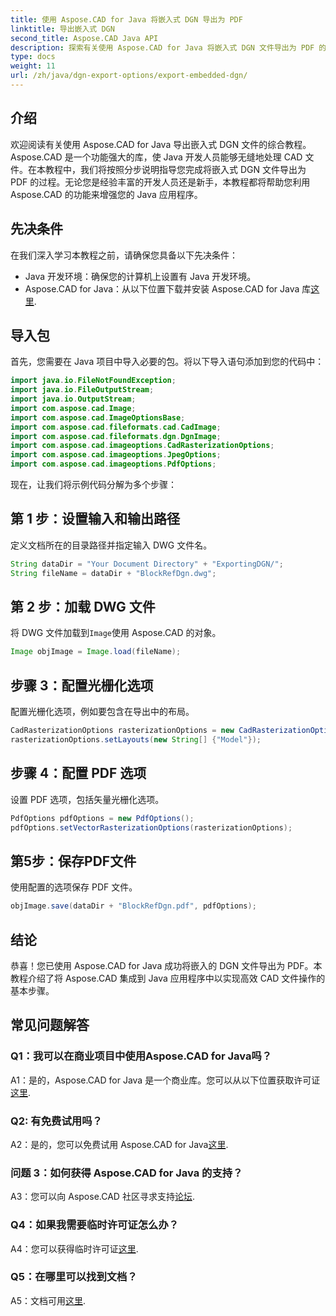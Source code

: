 ```yaml
---
title: 使用 Aspose.CAD for Java 将嵌入式 DGN 导出为 PDF
linktitle: 导出嵌入式 DGN
second_title: Aspose.CAD Java API
description: 探索有关使用 Aspose.CAD for Java 将嵌入式 DGN 文件导出为 PDF 的分步指南。通过无缝 CAD 文件操作增强您的 Java 应用程序。
type: docs
weight: 11
url: /zh/java/dgn-export-options/export-embedded-dgn/
---
```

## 介绍

欢迎阅读有关使用 Aspose.CAD for Java 导出嵌入式 DGN 文件的综合教程。 Aspose.CAD 是一个功能强大的库，使 Java 开发人员能够无缝地处理 CAD 文件。在本教程中，我们将按照分步说明指导您完成将嵌入式 DGN 文件导出为 PDF 的过程。无论您是经验丰富的开发人员还是新手，本教程都将帮助您利用 Aspose.CAD 的功能来增强您的 Java 应用程序。

## 先决条件

在我们深入学习本教程之前，请确保您具备以下先决条件：
- Java 开发环境：确保您的计算机上设置有 Java 开发环境。
-  Aspose.CAD for Java：从以下位置下载并安装 Aspose.CAD for Java 库[这里](https://releases.aspose.com/cad/java/).

## 导入包

首先，您需要在 Java 项目中导入必要的包。将以下导入语句添加到您的代码中：

```java
import java.io.FileNotFoundException;
import java.io.FileOutputStream;
import java.io.OutputStream;
import com.aspose.cad.Image;
import com.aspose.cad.ImageOptionsBase;
import com.aspose.cad.fileformats.cad.CadImage;
import com.aspose.cad.fileformats.dgn.DgnImage;
import com.aspose.cad.imageoptions.CadRasterizationOptions;
import com.aspose.cad.imageoptions.JpegOptions;
import com.aspose.cad.imageoptions.PdfOptions;
```

现在，让我们将示例代码分解为多个步骤：

## 第 1 步：设置输入和输出路径

定义文档所在的目录路径并指定输入 DWG 文件名。

```java
String dataDir = "Your Document Directory" + "ExportingDGN/";
String fileName = dataDir + "BlockRefDgn.dwg";
```

## 第 2 步：加载 DWG 文件

将 DWG 文件加载到`Image`使用 Aspose.CAD 的对象。

```java
Image objImage = Image.load(fileName);
```

## 步骤 3：配置光栅化选项

配置光栅化选项，例如要包含在导出中的布局。

```java
CadRasterizationOptions rasterizationOptions = new CadRasterizationOptions();
rasterizationOptions.setLayouts(new String[] {"Model"});
```

## 步骤 4：配置 PDF 选项

设置 PDF 选项，包括矢量光栅化选项。

```java
PdfOptions pdfOptions = new PdfOptions();
pdfOptions.setVectorRasterizationOptions(rasterizationOptions);
```

## 第5步：保存PDF文件

使用配置的选项保存 PDF 文件。
```java
objImage.save(dataDir + "BlockRefDgn.pdf", pdfOptions);
```

## 结论

恭喜！您已使用 Aspose.CAD for Java 成功将嵌入的 DGN 文件导出为 PDF。本教程介绍了将 Aspose.CAD 集成到 Java 应用程序中以实现高效 CAD 文件操作的基本步骤。

## 常见问题解答

### Q1：我可以在商业项目中使用Aspose.CAD for Java吗？

 A1：是的，Aspose.CAD for Java 是一个商业库。您可以从以下位置获取许可证[这里](https://purchase.aspose.com/buy).

### Q2: 有免费试用吗？

 A2：是的，您可以免费试用 Aspose.CAD for Java[这里](https://releases.aspose.com/).

### 问题 3：如何获得 Aspose.CAD for Java 的支持？

A3：您可以向 Aspose.CAD 社区寻求支持[论坛](https://forum.aspose.com/c/cad/19).

### Q4：如果我需要临时许可证怎么办？

 A4：您可以获得临时许可证[这里](https://purchase.aspose.com/temporary-license/).

### Q5：在哪里可以找到文档？

 A5：文档可用[这里](https://reference.aspose.com/cad/java/).